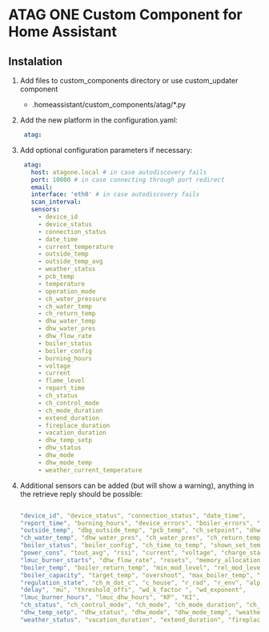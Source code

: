 # ATAG ONE Custom Component for Home Assistant

## Instalation

1. Add files to custom_components directory or use custom_updater component

    - .homeassistant/custom_components/atag/*.py
  
2. Add the new platform in the configuration.yaml:

    ```yaml
     atag:
    ```

3. Add optional configuration parameters if necessary:

    ```yaml
     atag:
       host: atagone.local # in case autodiscovery fails
       port: 10000 # in case connecting through port redirect
       email: 
       interface: 'eth0' # in case autodiscovery fails
       scan_interval: 
       sensors:
         - device_id
         - device_status
         - connection_status
         - date_time
         - current_temperature
         - outside_temp
         - outside_temp_avg
         - weather_status
         - pcb_temp
         - temperature
         - operation_mode
         - ch_water_pressure
         - ch_water_temp
         - ch_return_temp
         - dhw_water_temp
         - dhw_water_pres
         - dhw_flow_rate
         - boiler_status
         - boiler_config
         - burning_hours
         - voltage
         - current
         - flame_level
         - report_time
         - ch_status
         - ch_control_mode
         - ch_mode_duration
         - extend_duration
         - fireplace_duration
         - vacation_duration
         - dhw_temp_setp
         - dhw_status
         - dhw_mode
         - dhw_mode_temp
         - weather_current_temperature
    ```
4. Additional sensors can be added (but will show a warning), anything in the retrieve reply should be possible:
    ```yaml

    "device_id", "device_status", "connection_status", "date_time",
    "report_time", "burning_hours", "device_errors", "boiler_errors", "room_temp",
    "outside_temp", "dbg_outside_temp", "pcb_temp", "ch_setpoint", "dhw_water_temp",
    "ch_water_temp", "dhw_water_pres", "ch_water_pres", "ch_return_temp",
    "boiler_status", "boiler_config", "ch_time_to_temp", "shown_set_temp",
    "power_cons", "tout_avg", "rssi", "current", "voltage", "charge_status",
    "lmuc_burner_starts", "dhw_flow_rate", "resets", "memory_allocation",
    "boiler_temp", "boiler_return_temp", "min_mod_level", "rel_mod_level",
    "boiler_capacity", "target_temp", "overshoot", "max_boiler_temp", "alpha_used",
    "regulation_state", "ch_m_dot_c", "c_house", "r_rad", "r_env", "alpha", "alpha_max",
    "delay", "mu", "threshold_offs", "wd_k_factor ", "wd_exponent",
    "lmuc_burner_hours", "lmuc_dhw_hours", "KP", "KI",
    "ch_status", "ch_control_mode", "ch_mode", "ch_mode_duration", "ch_mode_temp",
    "dhw_temp_setp", "dhw_status", "dhw_mode", "dhw_mode_temp", "weather_temp",
    "weather_status", "vacation_duration", "extend_duration", "fireplace_duration"
    ```



